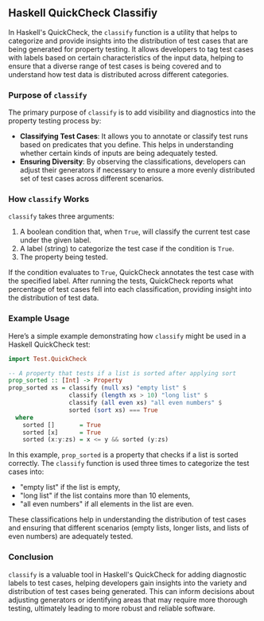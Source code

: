 ## Haskell QuickCheck Classifiy

In Haskell's QuickCheck, the `classify` function is a utility that helps to categorize and provide insights into the distribution of test cases that are being generated for property testing. It allows developers to tag test cases with labels based on certain characteristics of the input data, helping to ensure that a diverse range of test cases is being covered and to understand how test data is distributed across different categories.

### Purpose of `classify`

The primary purpose of `classify` is to add visibility and diagnostics into the property testing process by:
- **Classifying Test Cases**: It allows you to annotate or classify test runs based on predicates that you define. This helps in understanding whether certain kinds of inputs are being adequately tested.
- **Ensuring Diversity**: By observing the classifications, developers can adjust their generators if necessary to ensure a more evenly distributed set of test cases across different scenarios.

### How `classify` Works

`classify` takes three arguments:
1. A boolean condition that, when `True`, will classify the current test case under the given label.
2. A label (string) to categorize the test case if the condition is `True`.
3. The property being tested.

If the condition evaluates to `True`, QuickCheck annotates the test case with the specified label. After running the tests, QuickCheck reports what percentage of test cases fell into each classification, providing insight into the distribution of test data.

### Example Usage

Here’s a simple example demonstrating how `classify` might be used in a Haskell QuickCheck test:

```haskell
import Test.QuickCheck

-- A property that tests if a list is sorted after applying sort
prop_sorted :: [Int] -> Property
prop_sorted xs = classify (null xs) "empty list" $
                 classify (length xs > 10) "long list" $
                 classify (all even xs) "all even numbers" $
                 sorted (sort xs) === True
  where
    sorted []       = True
    sorted [x]      = True
    sorted (x:y:zs) = x <= y && sorted (y:zs)
```

In this example, `prop_sorted` is a property that checks if a list is sorted correctly. The `classify` function is used three times to categorize the test cases into:
- "empty list" if the list is empty,
- "long list" if the list contains more than 10 elements,
- "all even numbers" if all elements in the list are even.

These classifications help in understanding the distribution of test cases and ensuring that different scenarios (empty lists, longer lists, and lists of even numbers) are adequately tested.

### Conclusion

`classify` is a valuable tool in Haskell's QuickCheck for adding diagnostic labels to test cases, helping developers gain insights into the variety and distribution of test cases being generated. This can inform decisions about adjusting generators or identifying areas that may require more thorough testing, ultimately leading to more robust and reliable software.
